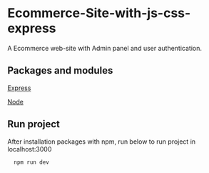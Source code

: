 
# Ecommerce-Site-with-js-css-express

A Ecommerce web-site with Admin panel and user authentication. 


## Packages and modules


[Express](https://expressjs.com)

[Node](https://nodejs.org)






## Run project

After installation packages with npm, run below to run project in localhost:3000

```bash
  npm run dev

```
    
